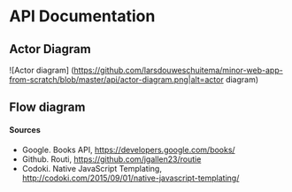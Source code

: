 # API Documentation

## Actor Diagram
![Actor diagram]
(https://github.com/larsdouweschuitema/minor-web-app-from-scratch/blob/master/api/actor-diagram.png|alt=actor diagram)

## Flow diagram

#### Sources
* Google. Books API, https://developers.google.com/books/
* Github. Routi, https://github.com/jgallen23/routie
* Codoki. Native JavaScript Templating, http://codoki.com/2015/09/01/native-javascript-templating/